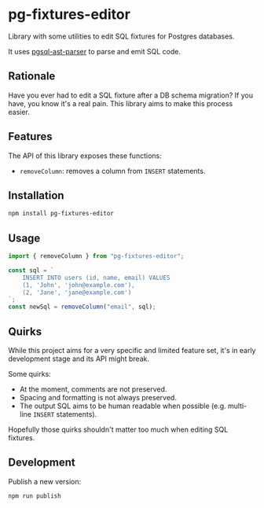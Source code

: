 # pg-fixtures-editor

Library with some utilities to edit SQL fixtures for Postgres databases.

It uses [pgsql-ast-parser](https://github.com/oguimbal/pgsql-ast-parser) to parse and emit SQL code.

## Rationale

Have you ever had to edit a SQL fixture after a DB schema migration? If you have, you know it's a real pain. This library aims to make this process easier.

## Features

The API of this library exposes these functions:

- `removeColumn`: removes a column from `INSERT` statements.

## Installation

```bash
npm install pg-fixtures-editor
```

## Usage

```ts
import { removeColumn } from "pg-fixtures-editor";

const sql = `
    INSERT INTO users (id, name, email) VALUES
    (1, 'John', 'john@example.com'),
    (2, 'Jane', 'jane@example.com')
`;
const newSql = removeColumn("email", sql);
```

## Quirks

While this project aims for a very specific and limited feature set, it's in early development stage and its API might break.

Some quirks:

- At the moment, comments are not preserved.
- Spacing and formatting is not always preserved.
- The output SQL aims to be human readable when possible (e.g. multi-line `INSERT` statements).

Hopefully those quirks shouldn't matter too much when editing SQL fixtures.

## Development

Publish a new version:

```bash
npm run publish
```
